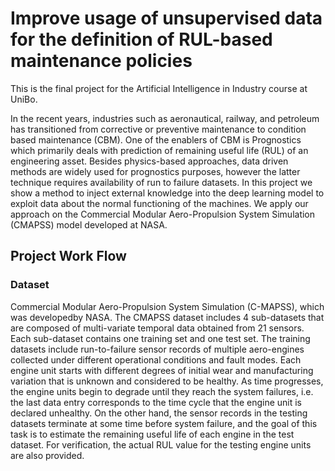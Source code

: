 # Improve usage of unsupervised data for the definition of RUL-based maintenance policies
This is the final project for the Artificial Intelligence in Industry course at UniBo.

In the recent years, industries such as aeronautical, railway, and petroleum has transitioned from corrective or preventive maintenance to condition based maintenance (CBM). One of the enablers of CBM is Prognostics which primarily deals with prediction of remaining useful life (RUL) of an engineering asset. Besides physics-based approaches, data driven methods are widely used for prognostics purposes, however the latter technique requires availability of run to failure datasets. In this project we show a method to inject external knowledge into the deep learning model to exploit data about the normal functioning of the machines. We apply our approach on the Commercial Modular Aero-Propulsion System Simulation (CMAPSS) model developed at NASA.

## Project Work Flow

### Dataset

Commercial Modular Aero-Propulsion System Simulation (C-MAPSS), which was developedby NASA. The CMAPSS dataset includes 4 sub-datasets that are composed of multi-variate temporal data obtained from 21 sensors. Each sub-dataset contains one training set and one test set. The training datasets include run-to-failure sensor records of multiple aero-engines collected under different operational conditions and fault modes. Each engine unit starts with different degrees of initial wear and manufacturing variation that is unknown and considered to be healthy. As time progresses, the engine units begin to degrade until they reach the system failures, i.e. the last data entry corresponds to the time cycle that the engine unit is declared unhealthy. On the other hand, the sensor records in the testing datasets terminate at some
time before system failure, and the goal of this task is to estimate the remaining useful life of each engine in the test dataset. For verification, the actual RUL value for the testing engine units are also provided.
